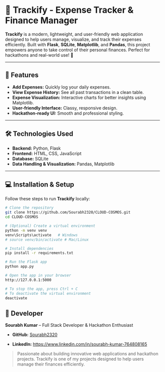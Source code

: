 # 🌟 Trackify - Expense Tracker & Finance Manager

**Trackify** is a modern, lightweight, and user-friendly web application designed to help users manage, visualize, and track their expenses efficiently. Built with **Flask**, **SQLite**, **Matplotlib**, and **Pandas**, this project empowers anyone to take control of their personal finances. Perfect for hackathons and real-world use! 🚀

---

## 🔹 Features

- **Add Expenses:** Quickly log your daily expenses.  
- **View Expense History:** See all past transactions in a clean table.  
- **Expense Visualization:** Interactive charts for better insights using Matplotlib.  
- **User-friendly Interface:** Classy, responsive design.  
- **Hackathon-ready UI:** Smooth and professional styling.  

---

## 🛠️ Technologies Used

- **Backend:** Python, Flask  
- **Frontend:** HTML, CSS, JavaScript  
- **Database:** SQLite  
- **Data Handling & Visualization:** Pandas, Matplotlib  

---

## 💻 Installation & Setup

Follow these steps to run **Trackify** locally:

```bash
# Clone the repository
git clone https://github.com/Sourabh2320/CLOUD-COSMOS.git
cd CLOUD-COSMOS

# (Optional) Create a virtual environment
python -m venv venv
venv\Scripts\activate   # Windows
# source venv/bin/activate # Mac/Linux

# Install dependencies
pip install -r requirements.txt

# Run the Flask app
python app.py

# Open the app in your browser
http://127.0.0.1:5000

# To stop the app, press Ctrl + C
# To deactivate the virtual environment
deactivate
```
## 👤 Developer

**Sourabh Kumar** – Full Stack Developer & Hackathon Enthusiast  

- **GitHub:** [Sourabh2320](https://github.com/Sourabh2320)  

- **LinkedIn:**  https://www.linkedin.com/in/sourabh-kumar-764808165

> Passionate about building innovative web applications and hackathon projects. Trackify is one of my projects designed to help users manage their finances efficiently.

